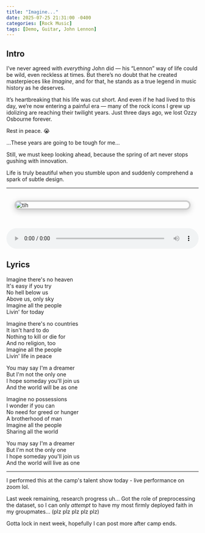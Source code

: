 ```yaml
---
title: "Imagine..."
date: 2025-07-25 21:31:00 -0400
categories: [Rock Music]
tags: [Demo, Guitar, John Lennon]
---
```


## Intro

I’ve never agreed with _everything_ John did — his “Lennon” way of life could be wild, even reckless at times. But there’s no doubt that he created masterpieces like _Imagine_, and for that, he stands as a true legend in music history as he deserves.

It’s heartbreaking that his life was cut short. And even if he had lived to this day, we’re now entering a painful era — many of the rock icons I grew up idolizing are reaching their twilight years. Just three days ago, we lost Ozzy Osbourne forever. 

Rest in peace. :sob:

...These years are going to be tough for me...


Still, we must keep looking ahead, because the spring of art never stops gushing with innovation.

Life is truly beautiful when you stumble upon and suddenly comprehend a spark of subtle design.


---

<img src="{{ '/assets/img/imagine.jpg'| relative_url }}" alt="tih" class="framed-image" />
<style>
  .framed-image {
    display: block;
    margin: 2rem auto;
    max-width: 90%;
    border: 4px solid #ccc;
    border-radius: 12px;
    box-shadow: 0 4px 16px rgba(0, 0, 0, 0.2);
  }
</style>

<audio controls preload="auto" style="width: 100%; margin-top: 1rem;">
  <source src="/assets/rec/imagine.mp3" type="audio/mp3" />
  Your browser does not support the audio element.
</audio>

## Lyrics

<div class="lyrics">
  <p>
    Imagine there's no heaven<br>
    It's easy if you try<br>
    No hell below us<br>
    Above us, only sky<br>
    Imagine all the people<br>
    Livin' for today<br>
  </p>

  <p>
    Imagine there's no countries<br>
    It isn't hard to do<br>
    Nothing to kill or die for<br>
    And no religion, too<br>
    Imagine all the people<br>
    Livin' life in peace
  </p>

  <p>
    You may say I'm a dreamer<br>
    But I'm not the only one<br>
    I hope someday you'll join us<br>
    And the world will be as one
  </p>

  <p>
    Imagine no possessions<br>
    I wonder if you can<br>
    No need for greed or hunger<br>
    A brotherhood of man<br>
    Imagine all the people<br>
    Sharing all the world
  </p>

  <p>
    You may say I'm a dreamer<br>
    But I'm not the only one<br>
    I hope someday you'll join us<br>
    And the world will live as one
  </p>
</div>

---

I performed this at the camp's talent show today - live performance on zoom lol.

Last week remaining, research progress uh... Got the role of preprocessing the dataset, so I can only _attempt_ to have my most firmly deployed faith in my groupmates... (plz plz plz plz plz)

Gotta lock in next week, hopefully I can post more after camp ends.
